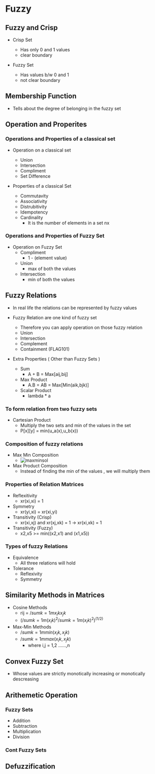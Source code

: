 # Fuzzy

## Fuzzy and Crisp

- Crisp Set 
  - Has only 0 and 1 values
  - clear boundary

- Fuzzy Set
  - Has values b/w 0 and 1
  - not clear boundary


## Membership Function
- Tells about the degree of belonging in the fuzzy set

## Operation and Properites
### Operations and Properties of a classical set

- Operation on a classical set
  - Union
  - Intersection
  - Compliment
  - Set Difference
  
- Properties of a classical Set
  - Commutavity
  - Associativity
  - Distrubitivity
  - Idempotency
  - Cardinality
    - It is the number of elements in a set nx

### Operations and Properties of Fuzzy Set

- Operation on Fuzzy Set
   - Compliment
      - 1 - (element value)
   - Union
      - max of both the values
   - Intersection
      - min of both the values

## Fuzzy Relations

- In real life the relations can be represented by fuzzy values
- Fuzzy Relation are one kind of fuzzy set
   - Therefore you can apply operation on those fuzzy relation
   - Union
   - Intersection
   - Complement
   - Containment (FLAG101)

- Extra Properties ( Other than Fuzzy Sets )
   - Sum
     - A + B = Max[aij,bij]
   - Max Product
     - A.B = AB = Max[Min(aik,bjk)]
   - Scalar Product
     - lambda * a

### To form relation from two fuzzy sets
- Cartesian Product
   - Multiply the two sets and min of the values in the set
   - P[x][y] = min(u_a(x),u_b(x))

### Composition of fuzzy relations

- Max Min Composition
  - ![maxminsol](/home/manan/Desktop/notes/Sept/14sept/maxmin_sol.jpg)
- Max Product Composition
  - Instead of finding the min of the values , we will multiply them

### Properties of Relation Matrices
- Reflexitivity
  - xr(xi,xi) = 1
- Symmetry
  - xr(yi,xi) = xr(xi,yi)
- Transitivity (Crisp)
  - xr(xi,xj) and xr(xj,xk) = 1 -> xr(xi,xk) = 1
- Transitivity (Fuzzy)
  - x2,x5 >= min((x2,x1) and (x1,x5))

### Types of fuzzy Relations

- Equivalence
  - All three relations will hold
- Tolerance
  - Reflexivity
  - Symmetry

## Similarity Methods in Matrices
- Cosine Methods
   - rij = $/sum{k=1}{m} x_ik x_jk$
   - $(/sum{k=1}{m}(x_ik)^2 /sum{k=1}{m}(x_ik)^2)^(1/2)$
- Max-Min Methods
   - $/sum{k=1}{m} min(x_ik,x_jk)$
   - $/sum{k=1}{m} max(x_ik,x_jk)$
      - where i,j = 1,2 ......,n

## Convex Fuzzy Set
- Whose values are strictly monotically increasing or monotically descreasing

## Arithemetic Operation
### Fuzzy Sets
- Addition
- Subtraction
- Multiplication
- Division
### Cont Fuzzy Sets

## Defuzzification
